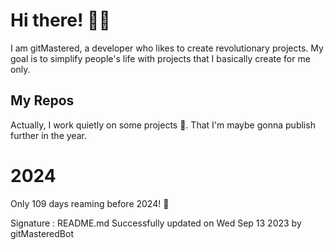 
# Hi there! 🙋‍♂️
I am gitMastered, a developer who likes to create revolutionary projects.
My goal is to simplify people's life with projects that I basically create for me only.

## My Repos
Actually, I work quietly on some projects 👀. That I'm maybe gonna publish further in the year.

# 2024
Only 109 days reaming before 2024! 🙌

Signature : README.md Successfully updated on Wed Sep 13 2023 by gitMasteredBot

